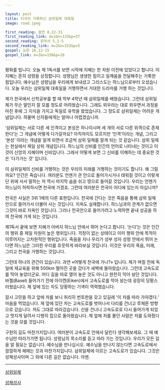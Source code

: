 ```yaml
---

layout: post
title: 지극히 거룩하신 삼위일체 대축일
image: road.jpeg

first_reading: 잠언 8,22-31
first_reading_link: m=1&n=133&p=37
second_reading: 로마서 5,1-5
second_reading_link: m=2&n=152&p=5
gospel: 요한 16,12-15
gospel_link: m=2&n=150&p=16
---
```


평화를 빕니다.
오늘 제 1독서를 보면 시작에 지혜는 한 차원 이전에 있었다고 합니다. 이 지혜는 흔히 성령을 상징합니다. 성령님은 생생한 힘이고 일깨움을 전달해주는 거룩한 힘입니다. 예수님은 성령님을 우리에게 보내셨고 그리스도는 하느님으로부터 오셨습니다. 오늘 우리는 삼위일체 대축일을 거행하면서 거대한 드라마를 거행 하는 것입니다.

제가 한국에서 신학공부를 할 때 학부 4학년 때 삼위일체를 배웠습니다. 그런데 삼위일체가 무슨 말인지 잘 모를 정도로 어려웠습니다. 그래도 외우라는 대로 외우면서 과정을 마친 후에 그 지식을 가지고 독일로 유학을 왔었습니다. 그 정도로 삼위일체는 어려운 개념입니다. 하물며 신자들에게는 얼마나 어렵겠습니까.

‘삼위일체는 서로 다른 세 인격이고 본성은 하나이시며 세 개의 서로 다른 위격으로 존재한다’는 그 개념에 어떻게 다가갈까요? 아직까지도 모르지만 ‘인격’이라는 개념, 그리고 ‘본성’ 이라는 개념을 알게 되면서 조금씩 삼위 일체를 알게 되는 것 같습니다. 삼위 일체는 현실에서 제일 상위 개념입니다. 하느님의 신비를 인간의 언어로 나타내는 것이고 이것이 신앙의 지혜이며 신비입니다. 그래서 어떻게 보면 그 신비를 이해하는 데 중요한 것은 ‘다가가는 것’ 입니다.

이 삼위일체의 신비를 거행하는 것은 우리의 미래를 거행하는 것이기도 합니다. 왜 그럴까요? 인간은 죽습니다. 여러분도 언젠가 관 안으로 들어가시거나 태워질 것이고 이렇게 단 위에 서서 말하는 저 역시 마지막 숨을 쉬고 땅으로 들어갈 것입니다. 우리는 언젠가 하느님이 허락하시면 천국에 가겠죠. 그런데 여러분은 천국이 어디에 있는지 아십니까?

천국은 사실은 3위 1체의 다른 표현입니다. 천국에 간다는 것은 죽음을 통해 삼위 일체 안으로 들어가서 더불어 사는 것입니다. 지옥도 실재합니다. 하느님과의 관계가 없으면 그것이 바로 지옥인 것입니다. 그러나 천국안으로 들어가려고 노력하면 끝내 성공을 하여 천국에 가게 되는 것입니다.

제1독서 끝에 보면 지혜가 아버지 하느님 안에서 뛰어 논다고 합니다. ‘논다’는 것은 인간의 행위 중 제일 차원이 높은 행위입니다. 걱정이 없는 상태이고 이미 행위 안에 목적이 이루어지는 고차원적인 행위입니다. 죽음을 지나 우리가 성부 성자 성령 안에서 뛰어 논다면 하느님은 그러한 우리를 흐뭇하게 바라보실 것입니다. 이것은 우리의 죽음, 미래, 그리고 천국을 거행하는 것입니다.

그런데 하나의 관건이 있습니다. 과연 «어떻게 천국에 가나?» 입니다.
제가 며칠 전에 독일에 재교육을 위해 500km 떨어진 곳을 갔다가 새벽에 돌아왔습니다. 그런데 고속도로를 막아 놓았더군요. 어디 길을 따로 열어 놓은 것도 아니고 완전히 막아 놨던 것입니다. 바젤(Basel) 들어가기 전에 아이켄(Eiken)에서 고속도로를 막아 놨는데 굉장히 당황스러웠습니다. 제 앞에 있는 차도 당황하는 기색이 역력했습니다.

잠시 고민을 하고 앞에 차를 보니 취리히 번호판을 갖고 있길래 '이 차를 따라 가야겠다.‘ 마음을 먹었습니다. 제 앞에 있던 차는 고속도로를 벗어나서 다리를 건너고 루체른 방향으로 갔습니다. 저도 그대로 따라갔습니다. 산을 건너니 고속도로로 다시 들어가게 되었고 멋지게 달려서 다행히 집으로 돌아왔습니다. 제 앞에 차를 몰던 사람은 저를 도와줬다는 것을 모를 것입니다.

구원의 길도 마찬가지입니다. 여러분이 고속도로 안에서 달린다 생각해보세요. 그 때 예수님만 따라가가면 됩니다. 성령님의 목소리를 듣고 따라 가는 것입니다. 우리가 모든 길을 알 필요는 없습니다. 예수님을 만나십시오. 예수님을 만나지 않는다면 고속도로에서 깜깜하게 헤매는 것과 마찬가지입니다. 삼위일체에 이르는 고속도로가 있습니다. 그것은 성체성사이며 그 외에 다른 길은 없습니다. 아멘.

<hr>

<a href="https://maria.catholic.or.kr/dictionary/term/term_view.asp?ctxtIdNum=1492&keyword=%EC%82%BC%EC%9C%84%EC%9D%BC%EC%B2%B4&gubun=01">삼위일체</a>

<a href="https://maria.catholic.or.kr/dictionary/term/term_view.asp?ctxtIdNum=1845&keyword=%EC%84%B1%EC%B2%B4%EC%84%B1%EC%82%AC&gubun=01">성체성사</a>
